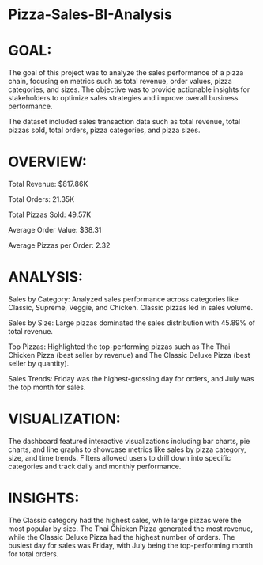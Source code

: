 # Pizza-Sales-BI-Analysis

# GOAL:
The goal of this project was to analyze the sales performance of a pizza chain, focusing on metrics such as total revenue, order values, pizza categories, and sizes. The objective was to provide actionable insights for stakeholders to optimize sales strategies and improve overall business performance.

The dataset included sales transaction data such as total revenue, total pizzas sold, total orders, pizza categories, and pizza sizes.

# OVERVIEW:

Total Revenue: $817.86K

Total Orders: 21.35K

Total Pizzas Sold: 49.57K

Average Order Value: $38.31

Average Pizzas per Order: 2.32

# ANALYSIS:

Sales by Category: Analyzed sales performance across categories like Classic, Supreme, Veggie, and Chicken. Classic pizzas led in sales volume.

Sales by Size: Large pizzas dominated the sales distribution with 45.89% of total revenue.

Top Pizzas: Highlighted the top-performing pizzas such as The Thai Chicken Pizza (best seller by revenue) and The Classic Deluxe Pizza (best seller by quantity).

Sales Trends: Friday was the highest-grossing day for orders, and July was the top month for sales.


# VISUALIZATION:

The dashboard featured interactive visualizations including bar charts, pie charts, and line graphs to showcase metrics like sales by pizza category, size, and time trends. 
Filters allowed users to drill down into specific categories and track daily and monthly performance.

# INSIGHTS:

The Classic category had the highest sales, while large pizzas were the most popular by size. 
The Thai Chicken Pizza generated the most revenue, while the Classic Deluxe Pizza had the highest number of orders.
The busiest day for sales was Friday, with July being the top-performing month for total orders.

